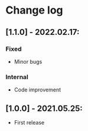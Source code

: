 # Change log

## [1.1.0] - 2022.02.17:
### Fixed
- Minor bugs
### Internal
- Code improvement

## [1.0.0] - 2021.05.25:
- First release
